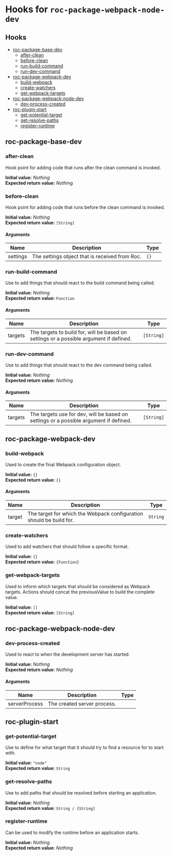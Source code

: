 # Hooks for `roc-package-webpack-node-dev`

## Hooks
* [roc-package-base-dev](#roc-package-base-dev)
  * [after-clean](#after-clean)
  * [before-clean](#before-clean)
  * [run-build-command](#run-build-command)
  * [run-dev-command](#run-dev-command)
* [roc-package-webpack-dev](#roc-package-webpack-dev)
  * [build-webpack](#build-webpack)
  * [create-watchers](#create-watchers)
  * [get-webpack-targets](#get-webpack-targets)
* [roc-package-webpack-node-dev](#roc-package-webpack-node-dev)
  * [dev-process-created](#dev-process-created)
* [roc-plugin-start](#roc-plugin-start)
  * [get-potential-target](#get-potential-target)
  * [get-resolve-paths](#get-resolve-paths)
  * [register-runtime](#register-runtime)

## roc-package-base-dev

### after-clean

Hook point for adding code that runs after the clean command is invoked.

__Initial value:__ _Nothing_  
__Expected return value:__ _Nothing_

### before-clean

Hook point for adding code that runs before the clean command is invoked.

__Initial value:__ _Nothing_  
__Expected return value:__ `[String]`

#### Arguments

| Name     | Description                                    | Type |
| -------- | ---------------------------------------------- | ---- |
| settings | The settings object that is received from Roc. | `{}` |

### run-build-command

Use to add things that should react to the build command being called.

__Initial value:__ _Nothing_  
__Expected return value:__ `Function`

#### Arguments

| Name    | Description                                                                            | Type       |
| ------- | -------------------------------------------------------------------------------------- | ---------- |
| targets | The targets to build for, will be based on settings or a possible argument if defined. | `[String]` |

### run-dev-command

Use to add things that should react to the dev command being called.

__Initial value:__ _Nothing_  
__Expected return value:__ _Nothing_

#### Arguments

| Name    | Description                                                                           | Type       |
| ------- | ------------------------------------------------------------------------------------- | ---------- |
| targets | The targets use for dev, will be based on settings or a possible argument if defined. | `[String]` |

## roc-package-webpack-dev

### build-webpack

Used to create the final Webpack configuration object.

__Initial value:__ `{}`  
__Expected return value:__ `{}`

#### Arguments

| Name   | Description                                                         | Type     |
| ------ | ------------------------------------------------------------------- | -------- |
| target | The target for which the Webpack configuration should be build for. | `String` |

### create-watchers

Used to add watchers that should follow a specific format.

__Initial value:__ `{}`  
__Expected return value:__ `{Function}`

### get-webpack-targets

Used to inform which targets that should be considered as Webpack targets. Actions should concat the previousValue to build the complete value.

__Initial value:__ `[]`  
__Expected return value:__ `[String]`

## roc-package-webpack-node-dev

### dev-process-created

Used to react to when the development server has started.

__Initial value:__ _Nothing_  
__Expected return value:__ _Nothing_

#### Arguments

| Name          | Description                 | Type |
| ------------- | --------------------------- | ---- |
| serverProcess | The created server process. |      |

## roc-plugin-start

### get-potential-target

Use to define for what target that it should try to find a resource for to start with.

__Initial value:__ `"node"`  
__Expected return value:__ `String`

### get-resolve-paths

Use to add paths that should be resolved before starting an application.

__Initial value:__ _Nothing_  
__Expected return value:__ `String / [String]`

### register-runtime

Can be used to modify the runtime before an application starts.

__Initial value:__ _Nothing_  
__Expected return value:__ _Nothing_
